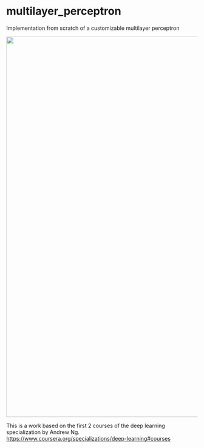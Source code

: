 # multilayer_perceptron
Implementation from scratch of a customizable multilayer perceptron

<img src="https://github.com/user-attachments/assets/1d51224a-bfba-4c43-944e-ffe02a65607f" width="1000">

 

This is a work based on the first 2 courses of the deep learning specialization by Andrew Ng.<br>
https://www.coursera.org/specializations/deep-learning#courses
